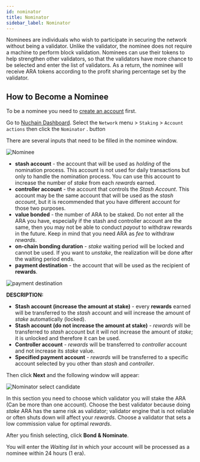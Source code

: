 ```yaml
---
id: nominator
title: Nominator
sidebar_label: Nominator
---
```


Nominees are individuals who wish to participate in securing the network without being a validator.
Unlike the validator, the nominee does not require a machine to perform block validation. Nominees
can use their tokens to help strengthen other validators, so that the validators have more chance to
be selected and enter the list of validators. As a return, the nominee will receive ARA tokens
according to the profit sharing percentage set by the validator.

## How to Become a Nominee

To be a nominee you need to [create an account](account.md) first.

Go to [Nuchain Dashboard](https://dashboard.nuchain.network). Select the `Network` menu >
`Staking` > `Account actions` then click the `Nominator` . button

There are several inputs that need to be filled in the nominee window.

![Nominee](https://i.imgur.com/z3ZlnIg.png)

- **stash account** - the account that will be used as _holding_ of the nomination process. This
  account is not used for daily transactions but only to handle the nomination process. You can use
  this account to increase the number of _stake_ from each _rewards_ earned.
- **controller account** - the account that controls the _Stash Account_. This account may be the
  same account that will be used as the _stash account_, but it is recommended that you have
  different account for those two purposes.
- **value bonded** - the number of ARA to be staked. Do not enter all the ARA you have, especially
  if the stash and controller account are the same, then you may not be able to conduct _payout_ to
  withdraw rewards in the future. Keep in mind that you need ARA as _fee_ to withdraw _rewards_.
- **on-chain bonding duration** - _stake_ waiting period will be locked and cannot be used. If you
  want to _unstake_, the realization will be done after the waiting period ends.
- **payment destination** - the account that will be used as the recipient of **rewards**.

![payment destination](https://i.imgur.com/YSW02Zs.png)

**DESCRIPTION:**

- **Stash account (increase the amount at stake)** - every **rewards** earned will be transferred to
  the _stash_ account and will increase the amount of _stake_ automatically (locked).
- **Stash account (do not increase the amount at stake)** - _rewards_ will be transferred to _stash_
  account but it will not increase the amount of _stake_; it is unlocked and therefore it can be
  used.
- **Controller account** - _rewards_ will be transferred to _controller_ account and not increase
  its _stake_ value.
- **Specified payment account** - _rewards_ will be transferred to a specific account selected by
  you other than _stash_ and _controller_.

Then click **Next** and the following window will appear:

![Nominator select candidate](https://i.imgur.com/YkLLjtG.png)

In this section you need to choose which validator you will stake the ARA (Can be more than one
account). Choose the best validator because doing _stake_ ARA has the same risk as validator;
validator engine that is not reliable or often shuts down will affect your _rewards_. Choose a
validator that sets a low commission value for optimal _rewards_.

After you finish selecting, click **Bond & Nominate**.

You will enter the _Waiting list_ in which your account will be processed as a nominee within 24
hours (1 era).
